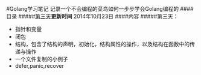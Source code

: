 #Golang学习笔记
记录一个不会编程的菜鸟如何一步步学会Golang编程的
####目录
#####[第三天](https://github.com/Golangcoder/golangNote/tree/master/3rd)**更新时间** 2014年10月23日
####内容
#####第三天：
- 指针和变量
- 闭包
- 结构，包含了结构的声明，初始化，结构属性的操作，以及结构在函数中的传递与操作
- 一个文件复制的小例子
- defer,panic,recover
  
